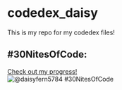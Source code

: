 # codedex_daisy
This is my repo for my codedex files!

## #30NitesOfCode:
  [Check out my progress!](https://www.codedex.io/@daisyfern5784/30-nites-of-code)  
  ![@daisyfern5784 #30NitesOfCode](https://www.codedex.io/api/petStatus?user=daisyfern5784)
